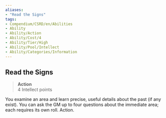 ```yaml
---
aliases:
- "Read the Signs"
tags:
- Compendium/CSRD/en/Abilities
- Ability
- Ability/Action
- Ability/Cost/4
- Ability/Tier/High
- Ability/Pool/Intellect
- Ability/Categories/Information
---
```


  
## Read the Signs  
>**Action**  
>4 Intellect points
  
You examine an area and learn precise, useful details about the past (if any exist). You can ask the GM up to four questions about the immediate area; each requires its own roll. Action.